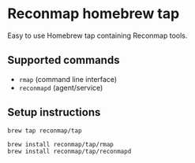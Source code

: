 # Reconmap homebrew tap

Easy to use Homebrew tap containing Reconmap tools.

## Supported commands

* `rmap` (command line interface)
* `reconmapd` (agent/service)

## Setup instructions

```shell
brew tap reconmap/tap

brew install reconmap/tap/rmap
brew install reconmap/tap/reconmapd
```


